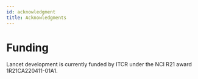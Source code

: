 ```yaml
---
id: acknowledgment
title: Acknowledgments
---
```


# Funding

Lancet development is currently funded by ITCR under the NCI R21 award 1R21CA220411-01A1.

